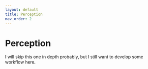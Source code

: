 ```yaml
---
layout: default
title: Perception
nav_order: 2
---
```


# Perception

I will skip this one in depth probably, but I still want to develop some workflow here.